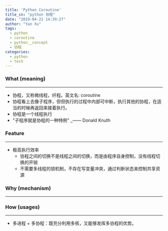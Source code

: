 ```yaml
---
title: 'Python Coroutine'
title_cn: "python 协程"
date: "2019-04-22 14:39:27"
author: "Yan Xu"
tags:
  - python
  - coroutine
  - python__concept
  - 协程
categories:
  - python
  - tech
---
```



### What (meaning)
---
- 协程，又称微线程，纤程。英文名: coroutine
- 协程看上去像子程序，但但执行的过程中内部可中断，执行其他的协程，在适当的时候再返回来接着执行。
- 协程是一个线程执行
- "子程序就是协程的一种特例" _—— Donald Knuth

### Feature
---
- 极高执行效率
    - 协程之间的切换不是线程之间的切换，而是由程序自身控制，没有线程切换的开销
    - 不需要多线程的锁机制，不存在写变量冲突，通过判断状态来控制共享资源

### Why (mechanism)
---


### How (usages)
---
- 多进程 + 多协程：既充分利用多核，又能够发挥多协程的优势。





